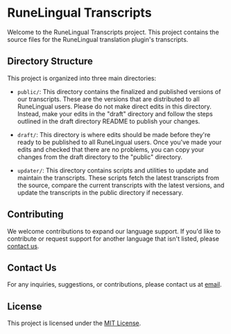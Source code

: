 # RuneLingual Transcripts

Welcome to the RuneLingual Transcripts project. This project contains the source files for the RuneLingual translation plugin's transcripts.

## Directory Structure

This project is organized into three main directories:

- `public/`: This directory contains the finalized and published versions of our transcripts. These are the versions that are distributed to all RuneLingual users. Please do not make direct edits in this directory. Instead, make your edits in the "draft" directory and follow the steps outlined in the draft directory README to publish your changes.

- `draft/`: This directory is where edits should be made before they're ready to be published to all RuneLingual users. Once you've made your edits and checked that there are no problems, you can copy your changes from the draft directory to the "public" directory.

- `updater/`: This directory contains scripts and utilities to update and maintain the transcripts. These scripts fetch the latest transcripts from the source, compare the current transcripts with the latest versions, and update the transcripts in the public directory if necessary.

## Contributing

We welcome contributions to expand our language support. If you'd like to contribute or request support for another language that isn't listed, please [contact us](#contact-us).

## Contact Us

For any inquiries, suggestions, or contributions, please contact us at [email](mailto:your-email@example.com).

## License

This project is licensed under the [MIT License](LICENSE).